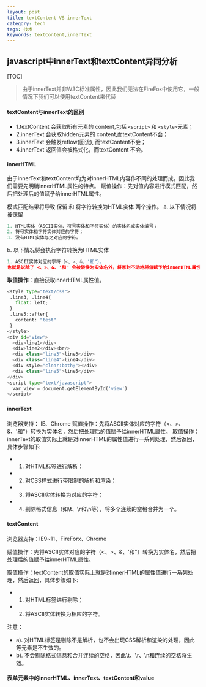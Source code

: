 ```yaml
---
layout: post
title: textContent VS innerText
category: tech
tags: 技术
keywords: textContent,innerText
---
```


## javascript中innerText和textContent异同分析

[TOC]

> 由于innerText并非W3C标准属性，因此我们无法在FireFox中使用它，一般情况下我们可以使用textContent来代替

#### textContent与innerText的区别 
- 1.textContent 会获取所有元素的 content,包括 `<script>` 和 `<style>`元素；
- 2.innerText 会获取hidden元素的 content,而textContent不会；
- 3.innerText 会触发reflow(回流), 而textContent不会；
- 4.innerText 返回值会被格式化，而textContent 不会。

#### innerHTML
由于innerText和textContent均为对innerHTML内容作不同的处理而成，因此我们需要先明确innerHTML属性的特点。
 赋值操作：先对值内容进行模式匹配，然后把处理后的值赋予给innerHTML属性。

模式匹配结果将导致 保留 和 将字符转换为HTML实体 两个操作。
a. 以下情况将被保留
``` python
1. HTML实体（ASCII实体、符号实体和字符实体）的实体名或实体编号；
2. 符号实体和字符实体对应的字符；
3. 没有HTML实体与之对应的字符。
``` 
b. 以下情况将会执行字符转换为HTML实体
``` python
1. ASCII实体对应的字符（<、>、&、'和"）。
也就是说除了 <、>、&、'和" 会被转换为实体名外，将原封不动地将值赋予给innerHTML属性。
``` 

**取值操作**：直接获取innerHTML属性值。

``` python
<style type="text/css">
 .line3, .line4{
   float: left;
 }
 .line5::after{
   content: "test"
 }
</style>
<div id="view">
  <div>line1</div>
  <div>line2</div><br/>
  <div class="line3">line3</div>
  <div class="line4">line4</div>
  <div style="clear:both;"></div>
  <div class="line5">line5</div>
</div>
<script type="text/javascript">
  var view = document.getElementById('view')
</script>
``` 

#### innerText　
浏览器支持： IE、Chrome
赋值操作：先将ASCII实体对应的字符（<、>、&、'和"）转换为实体名，然后把处理后的值赋予给innerHTML属性。
取值操作：innerText的取值实际上就是对innerHTML的属性值进行一系列处理，然后返回，具体步骤如下:

* 1. 对HTML标签进行解析；
* 2. 对CSS样式进行带限制的解析和渲染；
* 3. 将ASCII实体转换为对应的字符；
* 4. 剔除格式信息（如\t、\r和\n等），将多个连续的空格合并为一个。

#### textContent　
浏览器支持：IE9~11、FireForx、Chrome

赋值操作：先将ASCII实体对应的字符（<、>、&、'和"）转换为实体名，然后把处理后的值赋予给innerHTML属性。

取值操作：textContent的取值实际上就是对innerHTML的属性值进行一系列处理，然后返回，具体步骤如下:

* 1. 对HTML标签进行剔除；
* 2. 将ASCII实体转换为相应的字符。

注意：
* a). 对HTML标签是剔除不是解析，也不会出现CSS解析和渲染的处理，因此<br/>等元素是不生效的。
* b). 不会剔除格式信息和合并连续的空格，因此\t、\r、\n和连续的空格将生效。


#### 表单元素中的innerHTML、innerText、textContent和value























